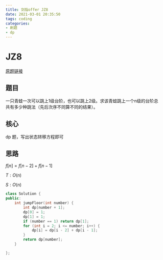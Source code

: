 ```yaml
---
title: 剑指offer JZ8
date: 2021-03-01 20:35:50
tags: coding
categories:
- 刷题
- dp
---
```


# JZ8

[原题链接](https://www.nowcoder.com/practice/8c82a5b80378478f9484d87d1c5f12a4)

## 题目

一只青蛙一次可以跳上1级台阶，也可以跳上2级。求该青蛙跳上一个n级的台阶总共有多少种跳法（先后次序不同算不同的结果）。

## 核心

dp 题，写出状态转移方程即可

## 思路

$f[n] = f[n-2] + f[n-1]$

$T:O(n)$

$S:O(n)$

```c++
class Solution {
public:
    int jumpFloor(int number) {
        int dp[number + 1];
        dp[0] = 1;
        dp[1] = 1;
        if (number == 1) return dp[1];
        for (int i = 2; i <= number; i++) {
            dp[i] = dp[i - 2] + dp[i - 1];
        }
        return dp[number];
    }

};
```

